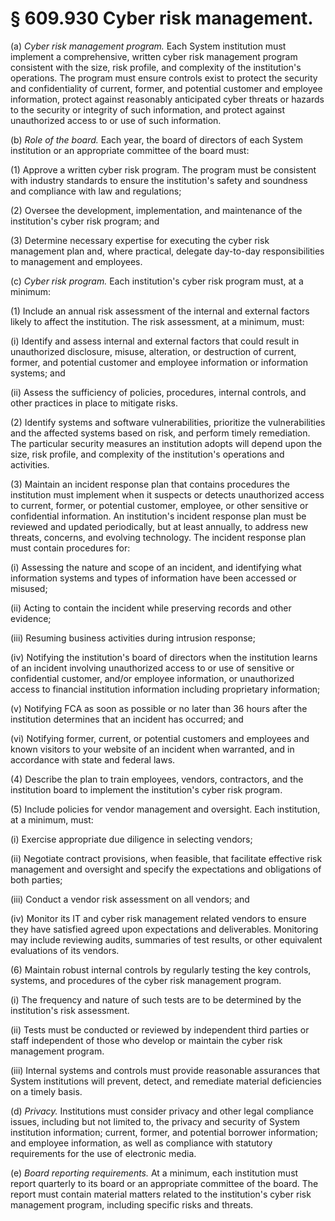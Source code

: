 # § 609.930   Cyber risk management.

(a) *Cyber risk management program.* Each System institution must implement a comprehensive, written cyber risk management program consistent with the size, risk profile, and complexity of the institution's operations. The program must ensure controls exist to protect the security and confidentiality of current, former, and potential customer and employee information, protect against reasonably anticipated cyber threats or hazards to the security or integrity of such information, and protect against unauthorized access to or use of such information.


(b) *Role of the board.* Each year, the board of directors of each System institution or an appropriate committee of the board must:


(1) Approve a written cyber risk program. The program must be consistent with industry standards to ensure the institution's safety and soundness and compliance with law and regulations;


(2) Oversee the development, implementation, and maintenance of the institution's cyber risk program; and


(3) Determine necessary expertise for executing the cyber risk management plan and, where practical, delegate day-to-day responsibilities to management and employees.


(c) *Cyber risk program.* Each institution's cyber risk program must, at a minimum:


(1) Include an annual risk assessment of the internal and external factors likely to affect the institution. The risk assessment, at a minimum, must:


(i) Identify and assess internal and external factors that could result in unauthorized disclosure, misuse, alteration, or destruction of current, former, and potential customer and employee information or information systems; and


(ii) Assess the sufficiency of policies, procedures, internal controls, and other practices in place to mitigate risks.


(2) Identify systems and software vulnerabilities, prioritize the vulnerabilities and the affected systems based on risk, and perform timely remediation. The particular security measures an institution adopts will depend upon the size, risk profile, and complexity of the institution's operations and activities.


(3) Maintain an incident response plan that contains procedures the institution must implement when it suspects or detects unauthorized access to current, former, or potential customer, employee, or other sensitive or confidential information. An institution's incident response plan must be reviewed and updated periodically, but at least annually, to address new threats, concerns, and evolving technology. The incident response plan must contain procedures for:


(i) Assessing the nature and scope of an incident, and identifying what information systems and types of information have been accessed or misused;


(ii) Acting to contain the incident while preserving records and other evidence;


(iii) Resuming business activities during intrusion response;


(iv) Notifying the institution's board of directors when the institution learns of an incident involving unauthorized access to or use of sensitive or confidential customer, and/or employee information, or unauthorized access to financial institution information including proprietary information;


(v) Notifying FCA as soon as possible or no later than 36 hours after the institution determines that an incident has occurred; and


(vi) Notifying former, current, or potential customers and employees and known visitors to your website of an incident when warranted, and in accordance with state and federal laws.


(4) Describe the plan to train employees, vendors, contractors, and the institution board to implement the institution's cyber risk program.


(5) Include policies for vendor management and oversight. Each institution, at a minimum, must:


(i) Exercise appropriate due diligence in selecting vendors;


(ii) Negotiate contract provisions, when feasible, that facilitate effective risk management and oversight and specify the expectations and obligations of both parties;


(iii) Conduct a vendor risk assessment on all vendors; and


(iv) Monitor its IT and cyber risk management related vendors to ensure they have satisfied agreed upon expectations and deliverables. Monitoring may include reviewing audits, summaries of test results, or other equivalent evaluations of its vendors.


(6) Maintain robust internal controls by regularly testing the key controls, systems, and procedures of the cyber risk management program.


(i) The frequency and nature of such tests are to be determined by the institution's risk assessment.


(ii) Tests must be conducted or reviewed by independent third parties or staff independent of those who develop or maintain the cyber risk management program.


(iii) Internal systems and controls must provide reasonable assurances that System institutions will prevent, detect, and remediate material deficiencies on a timely basis.


(d) *Privacy.* Institutions must consider privacy and other legal compliance issues, including but not limited to, the privacy and security of System institution information; current, former, and potential borrower information; and employee information, as well as compliance with statutory requirements for the use of electronic media.


(e) *Board reporting requirements.* At a minimum, each institution must report quarterly to its board or an appropriate committee of the board. The report must contain material matters related to the institution's cyber risk management program, including specific risks and threats.






